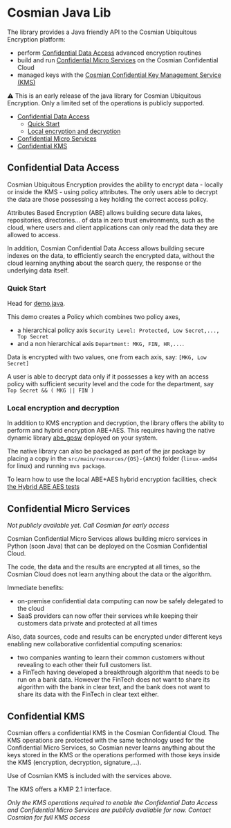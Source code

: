 # Cosmian Java Lib


The library provides a Java friendly API to the Cosmian Ubiquitous Encryption platform:

 - perform [Confidential Data Access](#confidential-data-access) advanced encryption routines 
 - build and run [Confidential Micro Services](#confidential-micro-services) on the Cosmian Confidential Cloud 
 - managed keys with the [Cosmian Confidential Key Management Service (KMS)](#confidential-kms) 


:warning: This is an early release of the java library for Cosmian Ubiquitous Encryption. Only a limited set of the operations is publicly supported.


  - [Confidential Data Access](#confidential-data-access)
    - [Quick Start](#quick-start)
    - [Local encryption and decryption](#local-encryption-and-decryption)
  - [Confidential Micro Services](#confidential-micro-services)
  - [Confidential KMS](#confidential-kms)



## Confidential Data Access

Cosmian Ubiquitous Encryption provides the ability to encrypt data - locally or inside the KMS -  using policy attributes. The only users able to decrypt the data are those possessing a key holding the correct access policy.

Attributes Based Encryption (ABE) allows building secure data lakes, repositories, directories... of data in zero trust environments, such as the cloud, where users and client applications can only read the data they are allowed to access.

In addition, Cosmian Confidential Data Access allows building secure indexes on the data, to efficiently search the encrypted data, without the cloud learning anything about the search query, the response or the underlying data itself.

### Quick Start

Head for [demo.java](./src/test/java/com/cosmian/Demo.java). 

This demo creates a Policy which combines two policy axes, 

 - a hierarchical policy axis `Security Level: Protected, Low Secret,..., Top Secret` 
 - and a non hierarchical axis `Department: MKG, FIN, HR,...`. 
 
Data is encrypted with two values, one from each axis, say: `[MKG, Low Secret]`

A user is able to decrypt data only if it possesses a key with an access policy with sufficient security level and the code for the department, say ` Top Secret && ( MKG || FIN )`


### Local encryption and decryption

In addition to KMS encryption and decryption, the library offers the ability to perform and hybrid encryption ABE+AES. This requires having the native dynamic library [abe_gpsw](https://github.com/Cosmian/abe_gpsw) deployed on your system.

The native library can also be packaged as part of the jar package by placing a copy in the `src/main/resources/{OS}-{ARCH}` folder (`linux-amd64` for linux) and running `mvn package`.

To learn how to use the local ABE+AES hybrid encryption facilities, check [the Hybrid ABE AES tests](src/test/java/com/cosmian/TestLocalABE_AES.java)

## Confidential Micro Services

*Not publicly available yet. Call Cosmian for early access*

Cosmian Confidential Micro Services allows building micro services in Python (soon Java) that can be deployed on the Cosmian Confidential Cloud. 

The code, the data and the results are encrypted at all times, so the Cosmian Cloud does not learn anything about the data or the algorithm. 

Immediate benefits:

 - on-premise confidential data computing can now be safely delegated to the cloud
 - SaaS providers can now offer their services while keeping their customers data private and protected at all times

Also, data sources, code and results can be encrypted under different keys enabling new collaborative confidential computing scenarios:

- two companies wanting to learn their common customers without revealing to each other their full customers list.
- a FinTech having developed a breakthrough algorithm that needs to be run on a bank data. However the FinTech does not want to share its algorithm  with the bank in clear text, and the bank does not want to share its data with the FinTech in clear text either. 


## Confidential KMS

Cosmian offers a confidential KMS in the Cosmian Confidential Cloud. The KMS operations are protected with the same technology used for the Confidential Micro Services, so Cosmian never learns anything about the keys stored in the KMS or the operations performed with those keys inside the KMS (encryption, decryption, signature,...).

Use of Cosmian KMS is included with the services above.

The KMS offers a KMIP 2.1 interface.

*Only the KMS operations required to enable the Confidential Data Access and Confidential Micro Services are publicly available for now. Contact Cosmian for full KMS access*
